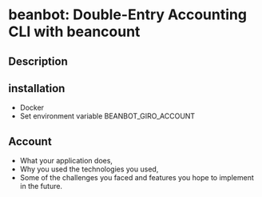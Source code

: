 # beanbot: Double-Entry Accounting CLI with beancount

## Description

## installation

- Docker
- Set environment variable BEANBOT_GIRO_ACCOUNT


## Account 

- What your application does,
- Why you used the technologies you used,
- Some of the challenges you faced and features you hope to implement in the future.
